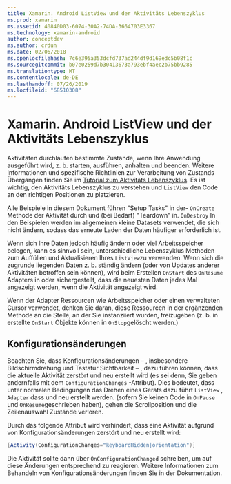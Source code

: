 ```yaml
---
title: Xamarin. Android ListView und der Aktivitäts Lebenszyklus
ms.prod: xamarin
ms.assetid: 40840D03-6074-30A2-74DA-3664703E3367
ms.technology: xamarin-android
author: conceptdev
ms.author: crdun
ms.date: 02/06/2018
ms.openlocfilehash: 7c6e395a353dcfd737ad244df9d169edc5b08f1c
ms.sourcegitcommit: b07e0259d7b30413673a793ebf4aec2b75bb9285
ms.translationtype: MT
ms.contentlocale: de-DE
ms.lasthandoff: 07/26/2019
ms.locfileid: "68510308"
---
```

# <a name="xamarinandroid-listview-and-the-activity-lifecycle"></a>Xamarin. Android ListView und der Aktivitäts Lebenszyklus

Aktivitäten durchlaufen bestimmte Zustände, wenn Ihre Anwendung ausgeführt wird, z. b. starten, ausführen, anhalten und beenden. Weitere Informationen und spezifische Richtlinien zur Verarbeitung von Zustands Übergängen finden Sie im [Tutorial zum Aktivitäts Lebenszyklus](~/android/app-fundamentals/activity-lifecycle/index.md).
Es ist wichtig, den Aktivitäts Lebenszyklus zu verstehen und `ListView` den Code an den richtigen Positionen zu platzieren.

Alle Beispiele in diesem Dokument führen "Setup Tasks" in der- `OnCreate` Methode der Aktivität durch und (bei Bedarf) "Teardown" in. `OnDestroy` In den Beispielen werden im allgemeinen kleine Datasets verwendet, die sich nicht ändern, sodass das erneute Laden der Daten häufiger erforderlich ist.

Wenn sich Ihre Daten jedoch häufig ändern oder viel Arbeitsspeicher belegen, kann es sinnvoll sein, unterschiedliche Lebenszyklus Methoden zum Auffüllen und Aktualisieren Ihres `ListView`zu verwenden. Wenn sich die zugrunde liegenden Daten z. b. ständig ändern (oder von Updates anderer Aktivitäten betroffen sein können), wird beim Erstellen `OnStart` des `OnResume` Adapters in oder sichergestellt, dass die neuesten Daten jedes Mal angezeigt werden, wenn die Aktivität angezeigt wird.

Wenn der Adapter Ressourcen wie Arbeitsspeicher oder einen verwalteten Cursor verwendet, denken Sie daran, diese Ressourcen in der ergänzenden Methode an die Stelle, an der Sie instanziiert wurden, freizugeben (z. b. in erstellte `OnStart` Objekte können in `OnStop`gelöscht werden.)


## <a name="configuration-changes"></a>Konfigurationsänderungen

Beachten Sie, dass Konfigurationsänderungen &ndash; , insbesondere Bildschirmdrehung und Tastatur Sichtbarkeit &ndash; , dazu führen können, dass die aktuelle Aktivität zerstört und neu erstellt wird (es sei denn, Sie geben andernfalls mit dem `ConfigurationChanges` -Attribut). Dies bedeutet, dass unter normalen Bedingungen das Drehen eines Geräts dazu führt `ListView` , `Adapter` dass und neu erstellt werden. (sofern Sie keinen Code in `OnPause` und `OnResume`geschrieben haben), gehen die Scrollposition und die Zeilenauswahl Zustände verloren.

Durch das folgende Attribut wird verhindert, dass eine Aktivität aufgrund von Konfigurationsänderungen zerstört und neu erstellt wird:

```csharp
[Activity(ConfigurationChanges="keyboardHidden|orientation")]
```

Die Aktivität sollte dann über `OnConfigurationChanged` schreiben, um auf diese Änderungen entsprechend zu reagieren. Weitere Informationen zum Behandeln von Konfigurationsänderungen finden Sie in der Dokumentation.

